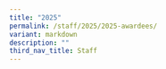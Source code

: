 ```yaml
---
title: "2025"
permalink: /staff/2025/2025-awardees/
variant: markdown
description: ""
third_nav_title: Staff
---
```

